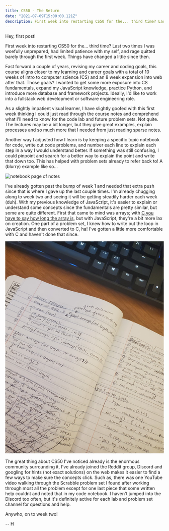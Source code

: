 ```yaml
---
title: CS50 - The Return
date: "2021-07-09T15:00:00.121Z"
description: First week into restarting CS50 for the... third time? Last two times I was woefully unprepared, had limited patience with my self, and rage quitted barely through the first week. Things have changed a little since then.
---
```


Hey, first post! 

First week into restarting CS50 for the... third time? Last two times I was woefully unprepared, had limited patience with my self, and rage quitted barely through the first week. Things have changed a little since then.

Fast forward a couple of years, revising my career and coding goals, this course aligns closer to my learning and career goals with a total of 10 weeks of intro to computer science (CS) and an 8 week expansion into web after that. Those goals? I wanted to get some more exposure into CS fundamentals, expand my JavaScript knowledge, practice Python, and introduce more database and framework projects. Ideally, I'd like to work into a fullstack web development or software engineering role.

As a slightly impatient visual learner, I have slightly goofed with this first week thinking I could just read through the course notes and comprehend what I'll need to know for the code lab and future problem sets. Not quite. The lectures may be a bit longer, but they give great examples, explain processes and so much more that I needed from just reading sparse notes. 

Another way I adjusted how I learn is by keeping a specific topic notebook for code, write out code problems, and number each line to explain each step in a way I would understand better. If something was still confusing, I could pinpoint and search for a better way to explain the point and write that down too. This has helped with problem sets already to refer back to! A (blurry) example like so...

 ![notebook page of notes](/images/wk1-notes2.jpg)

I've already gotten past the bump of week 1 and needed that extra push since that is where I gave up the last couple times. I'm already chugging along to week two and seeing it will be getting steadily harder each week (duh). With my previous knowledge of JavaScript, it's easier to explain or understand some concepts since the fundamentals are pretty similar, but some are quite different. First that came to mind was arrays; with [C you have to say how long the array is](https://www.programiz.com/c-programming/c-arrays), but with JavaScript, they're a bit more lax on creation. One part of a problem set, I knew how to write out the loop in JavaScript and then converted to C, ha! I've gotten a little more comfortable with C and haven't done that since. 

 ![notebook page of notes](images//wk1-notes.jpg)

The great thing about CS50 I've noticed already is the enormous community surrounding it, I've already joined the Reddit group, Discord and googling for hints (not exact solutions) on the web makes it easier to find a few ways to make sure the concepts click. Such as, there was one YouTube video walking through the Scrabble problem set I found after working through most all the problem except for one last piece that some written help couldnt and noted that in my code notebook. I haven't jumped into the Discord too often, but it's definitely active for each lab and problem set channel for questions and help. 

Anywho, on to week two!

-- H